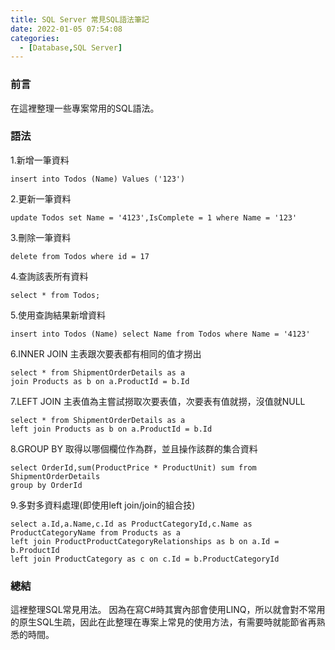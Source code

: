 ```yaml
---
title: SQL Server 常見SQL語法筆記
date: 2022-01-05 07:54:08
categories:
  - [Database,SQL Server]
---
```

### 前言
在這裡整理一些專案常用的SQL語法。

### 語法
1.新增一筆資料
```
insert into Todos (Name) Values ('123')
```
2.更新一筆資料
```
update Todos set Name = '4123',IsComplete = 1 where Name = '123'
```
3.刪除一筆資料
```
delete from Todos where id = 17
```
4.查詢該表所有資料
```
select * from Todos;
```
5.使用查詢結果新增資料
```
insert into Todos (Name) select Name from Todos where Name = '4123'
```
6.INNER JOIN 主表跟次要表都有相同的值才撈出
```
select * from ShipmentOrderDetails as a 
join Products as b on a.ProductId = b.Id
```
7.LEFT JOIN 主表值為主嘗試撈取次要表值，次要表有值就撈，沒值就NULL
```
select * from ShipmentOrderDetails as a 
left join Products as b on a.ProductId = b.Id
```
8.GROUP BY 取得以哪個欄位作為群，並且操作該群的集合資料
```
select OrderId,sum(ProductPrice * ProductUnit) sum from ShipmentOrderDetails 
group by OrderId
```
9.多對多資料處理(即使用left join/join的組合技)
```
select a.Id,a.Name,c.Id as ProductCategoryId,c.Name as ProductCategoryName from Products as a
left join ProductProductCategoryRelationships as b on a.Id = b.ProductId
left join ProductCategory as c on c.Id = b.ProductCategoryId
```
### 總結
這裡整理SQL常見用法。
因為在寫C#時其實內部會使用LINQ，所以就會對不常用的原生SQL生疏，因此在此整理在專案上常見的使用方法，有需要時就能節省再熟悉的時間。
